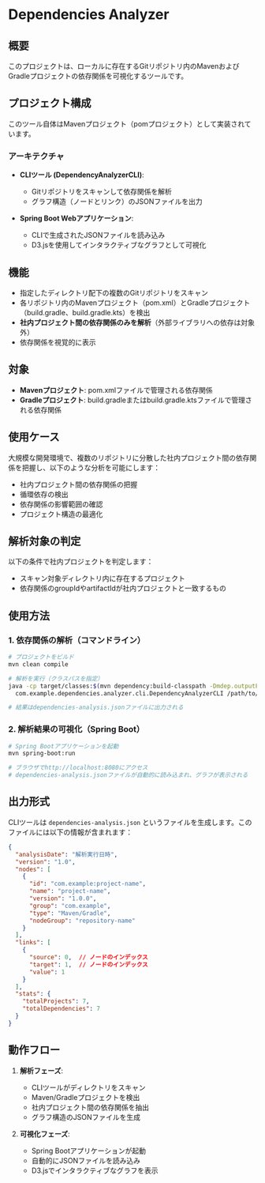 # Dependencies Analyzer

## 概要

このプロジェクトは、ローカルに存在するGitリポジトリ内のMavenおよびGradleプロジェクトの依存関係を可視化するツールです。

## プロジェクト構成

このツール自体はMavenプロジェクト（pomプロジェクト）として実装されています。

### アーキテクチャ

- **CLIツール (DependencyAnalyzerCLI)**: 
  - Gitリポジトリをスキャンして依存関係を解析
  - グラフ構造（ノードとリンク）のJSONファイルを出力
  
- **Spring Boot Webアプリケーション**: 
  - CLIで生成されたJSONファイルを読み込み
  - D3.jsを使用してインタラクティブなグラフとして可視化

## 機能

- 指定したディレクトリ配下の複数のGitリポジトリをスキャン
- 各リポジトリ内のMavenプロジェクト（pom.xml）とGradleプロジェクト（build.gradle、build.gradle.kts）を検出
- **社内プロジェクト間の依存関係のみを解析**（外部ライブラリへの依存は対象外）
- 依存関係を視覚的に表示

## 対象

- **Mavenプロジェクト**: pom.xmlファイルで管理される依存関係
- **Gradleプロジェクト**: build.gradleまたはbuild.gradle.ktsファイルで管理される依存関係

## 使用ケース

大規模な開発環境で、複数のリポジトリに分散した社内プロジェクト間の依存関係を把握し、以下のような分析を可能にします：

- 社内プロジェクト間の依存関係の把握
- 循環依存の検出
- 依存関係の影響範囲の確認
- プロジェクト構造の最適化

## 解析対象の判定

以下の条件で社内プロジェクトを判定します：
- スキャン対象ディレクトリ内に存在するプロジェクト
- 依存関係のgroupIdやartifactIdが社内プロジェクトと一致するもの

## 使用方法

### 1. 依存関係の解析（コマンドライン）

```bash
# プロジェクトをビルド
mvn clean compile

# 解析を実行（クラスパスを指定）
java -cp target/classes:$(mvn dependency:build-classpath -Dmdep.outputFile=/dev/stdout -q) \
  com.example.dependencies.analyzer.cli.DependencyAnalyzerCLI /path/to/repositories

# 結果はdependencies-analysis.jsonファイルに出力される
```

### 2. 解析結果の可視化（Spring Boot）

```bash
# Spring Bootアプリケーションを起動
mvn spring-boot:run

# ブラウザでhttp://localhost:8080にアクセス
# dependencies-analysis.jsonファイルが自動的に読み込まれ、グラフが表示される
```

## 出力形式

CLIツールは `dependencies-analysis.json` というファイルを生成します。このファイルには以下の情報が含まれます：

```json
{
  "analysisDate": "解析実行日時",
  "version": "1.0",
  "nodes": [
    {
      "id": "com.example:project-name",
      "name": "project-name",
      "version": "1.0.0",
      "group": "com.example",
      "type": "Maven/Gradle",
      "nodeGroup": "repository-name"
    }
  ],
  "links": [
    {
      "source": 0,  // ノードのインデックス
      "target": 1,  // ノードのインデックス
      "value": 1
    }
  ],
  "stats": {
    "totalProjects": 7,
    "totalDependencies": 7
  }
}
```

## 動作フロー

1. **解析フェーズ**:
   - CLIツールがディレクトリをスキャン
   - Maven/Gradleプロジェクトを検出
   - 社内プロジェクト間の依存関係を抽出
   - グラフ構造のJSONファイルを生成

2. **可視化フェーズ**:
   - Spring Bootアプリケーションが起動
   - 自動的にJSONファイルを読み込み
   - D3.jsでインタラクティブなグラフを表示